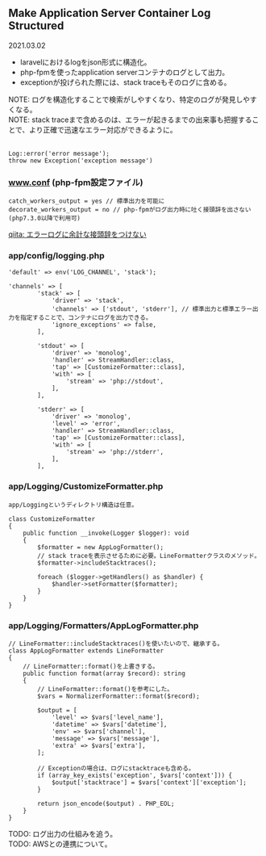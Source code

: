 ## Make Application Server Container Log Structured
2021.03.02

 - laravelにおけるlogをjson形式に構造化。
 - php-fpmを使ったapplication serverコンテナのログとして出力。
 - exceptionが投げられた際には、stack traceもそのログに含める。

NOTE: ログを構造化することで検索がしやすくなり、特定のログが発見しやすくなる。<br>
NOTE: stack traceまで含めるのは、エラーが起きるまでの出来事も把握することで、より正確で迅速なエラー対応ができるように。
<br>
<br>
```
Log::error('error message');
throw new Exception('exception message')
```

### www.conf (php-fpm設定ファイル)
```
catch_workers_output = yes // 標準出力を可能に
decorate_workers_output = no // php-fpmがログ出力時に吐く接頭辞を出さない(php7.3.0以降で利用可)
```
[qiita: エラーログに余計な接頭辞をつけない](https://qiita.com/takamichi/items/cbb1a9edb44c0b7f5594)

### app/config/logging.php
```
'default' => env('LOG_CHANNEL', 'stack');

'channels' => [
        'stack' => [
            'driver' => 'stack',
            'channels' => ['stdout', 'stderr'], // 標準出力と標準エラー出力を指定することで、コンテナにログを出力できる。
            'ignore_exceptions' => false,
        ],

        'stdout' => [
            'driver' => 'monolog',
            'handler' => StreamHandler::class,
            'tap' => [CustomizeFormatter::class],
            'with' => [
                'stream' => 'php://stdout',
            ],
        ],

        'stderr' => [
            'driver' => 'monolog',
            'level' => 'error',
            'handler' => StreamHandler::class,
            'tap' => [CustomizeFormatter::class],
            'with' => [
                'stream' => 'php://stderr',
            ],
        ],
```

### app/Logging/CustomizeFormatter.php
```
app/Loggingというディレクトリ構造は任意。

class CustomizeFormatter
{
    public function __invoke(Logger $logger): void
    {
        $formatter = new AppLogFormatter();
        // stack traceを表示させるために必要。LineFormatterクラスのメソッド。
        $formatter->includeStacktraces();

        foreach ($logger->getHandlers() as $handler) {
            $handler->setFormatter($formatter);
        }
    }
}
```

### app/Logging/Formatters/AppLogFormatter.php
```
// LineFormatter::includeStacktraces()を使いたいので、継承する。
class AppLogFormatter extends LineFormatter
{
    // LineFormatter::format()を上書きする。
    public function format(array $record): string
    {
        // LineFormatter::format()を参考にした。
        $vars = NormalizerFormatter::format($record);

        $output = [
            'level' => $vars['level_name'],
            'datetime' => $vars['datetime'],
            'env' => $vars['channel'],
            'message' => $vars['message'],
            'extra' => $vars['extra'],
        ];

        // Exceptionの場合は、ログにstacktraceも含める。
        if (array_key_exists('exception', $vars['context'])) {
            $output['stacktrace'] = $vars['context']['exception'];
        }

        return json_encode($output) . PHP_EOL;
    }
}
```

TODO: ログ出力の仕組みを追う。<br>
TODO: AWSとの連携について。